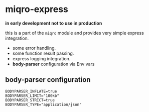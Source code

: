 # miqro-express

**in early development not to use in production**

this is a part of the ```miqro``` module and provides very simple express integration.

- some error handling.
- some function result passing.
- express logging integration.
- **body-parser** configuration via Env vars


## body-parser configuration

```
BODYPARSER_INFLATE=true
BODYPARSER_LIMIT="100kb"
BODYPARSER_STRICT=true
BODYPARSER_TYPE="application/json"
```

